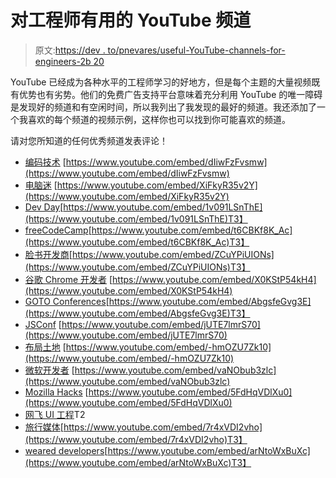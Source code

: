 # 对工程师有用的 YouTube 频道

> 原文:[https://dev . to/pnevares/useful-YouTube-channels-for-engineers-2b 20](https://dev.to/pnevares/useful-youtube-channels-for-engineers-2b20)

YouTube 已经成为各种水平的工程师学习的好地方，但是每个主题的大量视频既有优势也有劣势。他们的免费广告支持平台意味着充分利用 YouTube 的唯一障碍是发现好的频道和有空闲时间，所以我列出了我发现的最好的频道。我还添加了一个我喜欢的每个频道的视频示例，这样你也可以找到你可能喜欢的频道。

请对您所知道的任何优秀频道发表评论！

*   [编码技术](https://www.youtube.com/channel/UCtxCXg-UvSnTKPOzLH4wJaQ) [https://www.youtube.com/embed/dIiwFzFvsmw](https://www.youtube.com/embed/dIiwFzFvsmw)
*   [电脑迷](https://www.youtube.com/user/Computerphile) [https://www.youtube.com/embed/XiFkyR35v2Y](https://www.youtube.com/embed/XiFkyR35v2Y)
*   [Dev Day](https://www.youtube.com/user/ABBDevDay)[https://www.youtube.com/embed/1v091LSnThE](https://www.youtube.com/embed/1v091LSnThE)T3】
*   [freeCodeCamp](https://www.youtube.com/channel/UC8butISFwT-Wl7EV0hUK0BQ)[https://www.youtube.com/embed/t6CBKf8K_Ac](https://www.youtube.com/embed/t6CBKf8K_Ac)T3】
*   [脸书开发商](https://www.youtube.com/user/FacebookDevelopers)[https://www.youtube.com/embed/ZCuYPiUIONs](https://www.youtube.com/embed/ZCuYPiUIONs)T3】
*   [谷歌 Chrome 开发者](https://www.youtube.com/channel/UCnUYZLuoy1rq1aVMwx4aTzw) [https://www.youtube.com/embed/X0KStP54kH4](https://www.youtube.com/embed/X0KStP54kH4)
*   [GOTO Conferences](https://www.youtube.com/user/GotoConferences)[https://www.youtube.com/embed/AbgsfeGvg3E](https://www.youtube.com/embed/AbgsfeGvg3E)T3】
*   [JSConf](https://www.youtube.com/user/jsconfeu) [https://www.youtube.com/embed/jUTE7lmrS70](https://www.youtube.com/embed/jUTE7lmrS70)
*   [布局土地](https://www.youtube.com/channel/UC7TizprGknbDalbHplROtag) [https://www.youtube.com/embed/-hmOZU7Zk10](https://www.youtube.com/embed/-hmOZU7Zk10)
*   [微软开发者](https://www.youtube.com/channel/UCsMica-v34Irf9KVTh6xx-g) [https://www.youtube.com/embed/vaNObub3zlc](https://www.youtube.com/embed/vaNObub3zlc)
*   [Mozilla Hacks](https://www.youtube.com/channel/UCijjo5gfAscWgNCKFHWm1EA) [https://www.youtube.com/embed/5FdHqVDlXu0](https://www.youtube.com/embed/5FdHqVDlXu0)
*   [网飞 UI 工程](https://www.youtube.com/channel/UCGGRRqAjPm6sL3-WGBDnKJA)T2
*   [旅行媒体](https://www.youtube.com/user/TechGuyWeb)[https://www.youtube.com/embed/7r4xVDI2vho](https://www.youtube.com/embed/7r4xVDI2vho)T3】
*   [weared developers](https://www.youtube.com/channel/UCSD0dLRGQk_T-D3RvpM5aFQ)[https://www.youtube.com/embed/arNtoWxBuXc](https://www.youtube.com/embed/arNtoWxBuXc)T3】